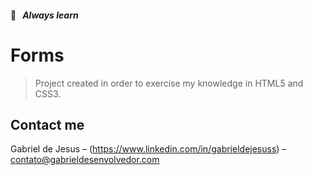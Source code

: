 #### 📒   _Always learn_

# Forms
> Project created in order to exercise my knowledge in HTML5 and CSS3.



## Contact me

Gabriel de Jesus – (https://www.linkedin.com/in/gabrieldejesuss) – contato@gabrieldesenvolvedor.com
